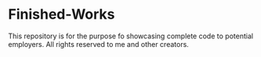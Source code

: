 # Finished-Works

This repository is for the purpose fo showcasing complete code to potential employers. All rights reserved to me and other creators.
